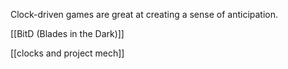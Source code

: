 Clock-driven games are great at creating a sense of anticipation.

[[BitD (Blades in the Dark)]]

[[clocks and project mech]]